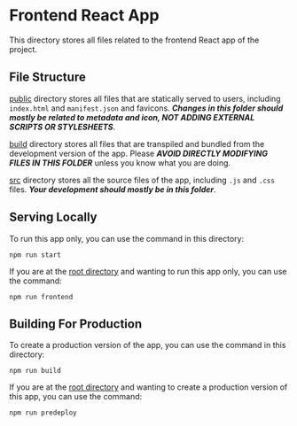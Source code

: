 # Frontend React App

This directory stores all files related to the frontend React app of the project.

## File Structure

[public](public) directory stores all files that are statically served to users, including `index.html` and `manifest.json` and favicons. ***Changes in this folder should mostly be related to metadata and icon, NOT ADDING EXTERNAL SCRIPTS OR STYLESHEETS***.

[build](build) directory stores all files that are transpiled and bundled from the development version of the app. Please ***AVOID DIRECTLY MODIFYING FILES IN THIS FOLDER*** unless you know what you are doing.

[src](src) directory stores all the source files of the app, including `.js` and `.css` files. ***Your development should mostly be in this folder***.

## Serving Locally

To run this app only, you can use the command in this directory:

`npm run start`

If you are at the [root directory](../) and wanting to run this app only, you can use the command:

`npm run frontend`

## Building For Production

To create a production version of the app, you can use the command in this directory:

`npm run build`

If you are at the [root directory](../) and wanting to create a production version of this app, you can use the command:

`npm run predeploy`
